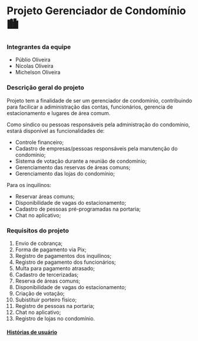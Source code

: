 # Projeto Gerenciador de Condomínio 🏙️

### Integrantes da equipe
* Públio Oliveira
* Nícolas Oliveira
* Michelson Oliveira

### Descrição geral do projeto

Projeto tem a finalidade de ser um gerenciador de condomínio, contribuindo para facilicar a adiministração das contas, funcionários, gerencia de estacionamento e lugares de área comum.

Como síndico ou pessoas responsáveis pela administração do condomínio, estará disponível as funcionalidades de:
* Controle financeiro;
* Cadastro de empresas/pessoas responsáveis pela manutenção do condomínio;
* Sistema de votação durante a reunião de condomínio;
* Gerenciamento das reservas de áreas comuns;
* Gerenciamento das lojas do condomínio;

Para os inquilinos:
* Reservar áreas comuns;
* Disponibilidade de vagas do estacionamento;
* Cadastro de pessoas pré-programadas na portaria;
* Chat no aplicativo;

### Requisitos do projeto

1. Envio de cobrança;
2. Forma de pagamento via Pix;
3. Registro de pagamentos dos inquilinos;
4. Registro de pagamento dos funcionários;
5. Multa para pagamento atrasado;
6. Cadastro de tercerizadas;
7. Reserva de áreas comuns;
8. Disponibilidade de vagas do estacionamento;
9. Criação de votação;
10. Subistituir porteiro físico;
11. Registro de pessoas na portaria;
12. Chat no aplicativo;
13. Registro de lojas no condomínio.

#### [Histórias de usuário](https://docs.google.com/document/d/1AavwmHKm-D1hWsz2xtv4aWTVCbUOe09XDU3OUAHVANA/edit "Histórias de usuário")
